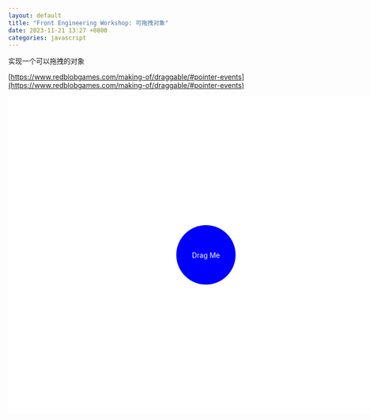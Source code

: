 ```yaml
---
layout: default
title: "Front Engineering Workshop: 可拖拽对象"
date: 2023-11-21 13:27 +0800
categories: javascript
---
```


实现一个可以拖拽的对象

[https://www.redblobgames.com/making-of/draggable/#pointer-events](https://www.redblobgames.com/making-of/draggable/#pointer-events)

<div style="width: 800px; height: 640px; display: flex; align-items: center; justify-content: center; background-color: white;">
<div id='circle' style="border-radius: 50%; width: 120px; height: 120px; background-color: blue; display: flex; align-items: center; justify-content: center; color: white;">Drag Me</div>
</div>

<script type="text/javascript" defer="defer">
function makeDraggable(state, el) {
  function start(event) {
    console.log(event)
    if (event.button !== 0) return; // left button only
    let {x, y} = state.eventToCoordinates(event);
    state.dragging = {dx: state.pos.x - x, dy: state.pos.y - y};
    el.setPointerCapture(event.pointerId);
    el.style.userSelect = 'none'; // if there's text
    el.textContent = 'Dragging Me';
  }

  function end(event) {
    state.dragging = null;
    el.style.userSelect = ''; // if there's text
    el.textContent = 'Drag Me';
  }

  function move(event) {
    if (!state.dragging) return;
    let {x, y} = state.eventToCoordinates(event);
    state.pos = {x: x + state.dragging.dx, y: y + state.dragging.dy};
  }
      
  el.addEventListener('pointerdown', start);
  el.addEventListener('pointerup', end);
  el.addEventListener('pointercancel', end);
  el.addEventListener('pointermove', move)
  el.addEventListener('touchstart', (e) => e.preventDefault());
  el.addEventListener('dragstart', (e) => e.preventDefault());
}

function clamp(x, lo, hi) { return x < lo ? lo : x > hi ? hi : x; }

let el = document.getElementById("circle");
let dragging;
let pos;
let state = {
  get dragging() { return dragging },
  set dragging(d) { dragging = d; el.style.cursor = d ? "grabbing" : "grab"; },
  get pos() { return pos },
  set pos(p) { 
    pos = {x: clamp(p.x, -400+60, +400-60), y: clamp(p.y, -320+60, +320-60)}; 
    el.style.transform = `translate(${pos.x}px,${pos.y}px)`
  },
	eventToCoordinates(event) { return {x: event.clientX, y: event.clientY}; },
}
state.pos = {x: 0, y: 0};
state.dragging = false;
makeDraggable(state, el);
</script>
